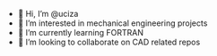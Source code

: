 - 👋 Hi, I’m @uciza
- 👀 I’m interested in mechanical engineering projects
- 🌱 I’m currently learning FORTRAN
- 💞️ I’m looking to collaborate on CAD related repos

<!---
uciza/uciza is a ✨ special ✨ repository because its `README.md` (this file) appears on your GitHub profile.
You can click the Preview link to take a look at your changes.
--->
